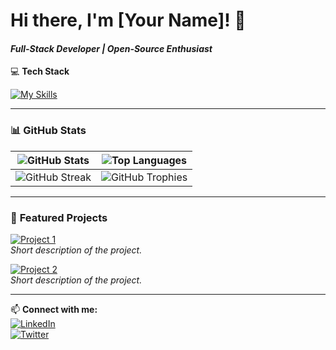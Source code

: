 # Hi there, I'm [Your Name]! 👋  
#### *Full-Stack Developer | Open-Source Enthusiast*  

💻 **Tech Stack**  

[![My Skills](https://skillicons.dev/icons?i=react,ts,js,tailwind,nodejs,prisma,git,py,html,css)](https://skillicons.dev)  

---

### 📊 **GitHub Stats**  

| ![GitHub Stats](https://github-readme-stats.vercel.app/api?username=YOUR_USERNAME&show_icons=true&theme=dracula&hide_border=true) | ![Top Languages](https://github-readme-stats.vercel.app/api/top-langs/?username=YOUR_USERNAME&layout=compact&theme=dracula&hide_border=true) |
|------------------------------------------------------------------------------------------------------------------------------------|----------------------------------------------------------------------------------------------------------------------------------------------|
| ![GitHub Streak](https://streak-stats.demolab.com?user=YOUR_USERNAME&theme=dracula&hide_border=true)                              | ![GitHub Trophies](https://github-profile-trophy.vercel.app/?username=YOUR_USERNAME&theme=onedark&no-bg=true&no-frame=true)                  |

---

### 🌟 **Featured Projects**  

[![Project 1](https://github-readme-stats.vercel.app/api/pin/?username=YOUR_USERNAME&repo=REPO_NAME&theme=radical)](https://github.com/YOUR_USERNAME/REPO_NAME)  
*Short description of the project.*  

[![Project 2](https://github-readme-stats.vercel.app/api/pin/?username=YOUR_USERNAME&repo=REPO_NAME&theme=radical)](https://github.com/YOUR_USERNAME/REPO_NAME)  
*Short description of the project.*  

---

📫 **Connect with me:**  
[![LinkedIn](https://skillicons.dev/icons?i=linkedin)](https://linkedin.com/in/your-profile)  
[![Twitter](https://skillicons.dev/icons?i=twitter)](https://twitter.com/your-handle)  


















